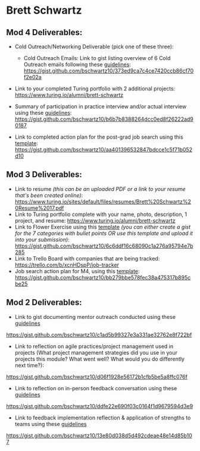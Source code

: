 # Brett Schwartz

## Mod 4 Deliverables:
* Cold Outreach/Networking Deliverable (pick one of these three):
    * Cold Outreach Emails: Link to gist listing overview of 6 Cold Outreach emails following these [guidelines](https://github.com/turingschool/career-development-curriculum/blob/master/module_four/cold_outreach_deliverable_guidelines.md): https://gist.github.com/bschwartz10/373ed9ca7c4ce7420ccb86cf70f2e02a

* Link to your completed Turing portfolio with 2 additional projects: https://www.turing.io/alumni/brett-schwartz

* Summary of participation in practice interview and/or actual interview using these [guidelines](https://github.com/turingschool/career-development-curriculum/blob/master/module_four/interview_practice_reflection_guidelines.md): https://gist.github.com/bschwartz10/b6b7b8388264dcc0ed8f26222ad90187

* Link to completed action plan for the post-grad job search using this [template](https://github.com/turingschool/career-development-curriculum/blob/master/module_four/post_grad_plan.md): 
https://gist.github.com/bschwartz10/aa401396532847bdcce1c5f71b052d10
## Mod 3 Deliverables:

* Link to resume *(this can be an uploaded PDF or a link to your resume that's been created online)*: https://www.turing.io/sites/default/files/resumes/Brett%20Schwartz%20Resume%2017.pdf
* Link to Turing portfolio complete with your name, photo, description, 1 project, and resume:
https://www.turing.io/alumni/brett-schwartz
* Link to Flower Exercise using this [template](https://github.com/turingschool/career-development-curriculum/blob/master/files/Career%20Unit%20-%20The%20Flower%20Diagram.pdf) *(you can either create a gist for the 7 categories with bullet points OR use this template and upload it into your submission):*
https://gist.github.com/bschwartz10/6c6ddf16c68090c1a276a95794e7b285
* Link to Trello Board with companies that are being tracked:
https://trello.com/b/xcnHDspP/job-tracker
* Job search action plan for M4, using this [template](https://github.com/turingschool/career-development-curriculum/blob/master/module_three/mod_4_action_plan_template.md):
https://gist.github.com/bschwartz10/bb279bbe578fec38a475317b895cbe25
## Mod 2 Deliverables:
* Link to gist documenting mentor outreach conducted using these [guidelines](https://github.com/turingschool/career-development-curriculum/blob/master/module_two/cold_outreach_i_guidelines.md)

https://gist.github.com/bschwartz10/c1ad5b99327e3a331ae32762e8f722bf

* Link to reflection on agile practices/project management used in projects (What project management strategies did you use in your projects this module? What went well? What would you do differently next time?):

https://gist.github.com/bschwartz10/d06f1928e56172b1cfb5be5a8ffc076f

* Link to reflection on in-person feedback conversation using these [guidelines](https://github.com/turingschool/career-development-curriculum/blob/master/module_two/feedback_conversation_reflection_guidelines.md)

https://gist.github.com/bschwartz10/ddfe22e690f03c0164f1d9679594d3e9

* Link to feedback implementation reflection & application of strengths to teams using these [guidelines](https://github.com/turingschool/career-development-curriculum/blob/master/module_two/feedback_implementation_strengths_reflection.md)

https://gist.github.com/bschwartz10/13e80d038d5d492cdeae48e14d85b107
